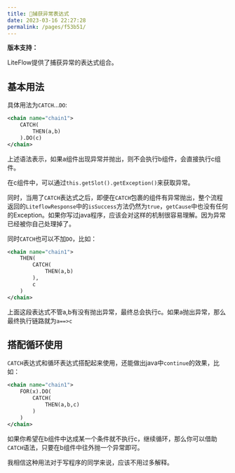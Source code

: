 ```yaml
---
title: 🎃捕获异常表达式
date: 2023-03-16 22:27:28
permalink: /pages/f53b51/
---
```


**版本支持：**<Badge text="v2.10.0+" vertical="middle"/>

LiteFlow提供了捕获异常的表达式组合。

## 基本用法

具体用法为`CATCH`...`DO`:

```xml
<chain name="chain1">
    CATCH(
        THEN(a,b)
    ).DO(c)
</chain>
```

上述语法表示，如果a组件出现异常并抛出，则不会执行b组件，会直接执行c组件。

在c组件中，可以通过`this.getSlot().getException()`来获取异常。

同时，当用了`CATCH`表达式之后，即便在`CATCH`包裹的组件有异常抛出，整个流程返回的`LiteflowResponse`中的`isSuccess`方法仍然为`true`，`getCause`中也没有任何的Exception。如果你写过java程序，应该会对这样的机制很容易理解。因为异常已经被你自己处理掉了。

同时`CATCH`也可以不加`DO`，比如：

```xml
<chain name="chain1">
    THEN(
        CATCH(
            THEN(a,b)
        ),
        c
    )
</chain>
```

上面这段表达式不管a,b有没有抛出异常，最终总会执行c。如果a抛出异常，那么最终执行链路就为`a==>c`

## 搭配循环使用

`CATCH`表达式和循环表达式搭配起来使用，还能做出java中`continue`的效果，比如：

```xml
<chain name="chain1">
    FOR(x).DO(
        CATCH(
            THEN(a,b,c)
        )
    )
</chain>
```

如果你希望在b组件中达成某一个条件就不执行c，继续循环，那么你可以借助`CATCH`语法，只要在b组件中往外抛一个异常即可。

我相信这种用法对于写程序的同学来说，应该不用过多解释。

